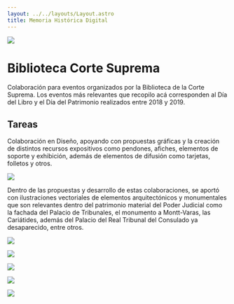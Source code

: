 ```yaml
---
layout: ../../layouts/Layout.astro
title: Memoria Histórica Digital
---
```


![](/assets/imagenes/bcs_1.png)

# Biblioteca Corte Suprema


Colaboración para eventos organizados por la Biblioteca de la Corte Suprema. Los eventos más relevantes que recopilo acá corresponden al Día del Libro y el Día del Patrimonio realizados entre 2018 y 2019.

## Tareas

Colaboración en Diseño, apoyando con propuestas gráficas y la creación de distintos recursos expositivos como pendones, afiches, elementos de soporte y exhibición, además de elementos de difusión como tarjetas, folletos y otros.

![](/assets/imagenes/bcs_ddl.png)

Dentro de las propuestas y desarrollo de estas colaboraciones, se aportó con ilustraciones vectoriales de elementos arquitectónicos y monumentales que son relevantes dentro del patrimonio material del Poder Judicial como la fachada del Palacio de Tribunales, el monumento a Montt-Varas, las Cariátides, además del Palacio del Real Tribunal del Consulado ya desaparecido, entre otros.

![](/assets/imagenes/bcs_pat1.png)


![](/assets/imagenes/bcs_pat2.png)


![](/assets/imagenes/bcs_pat3.png)


![](/assets/imagenes/bcs_pat4.png)


![](/assets/imagenes/bcs_pat5.png)


